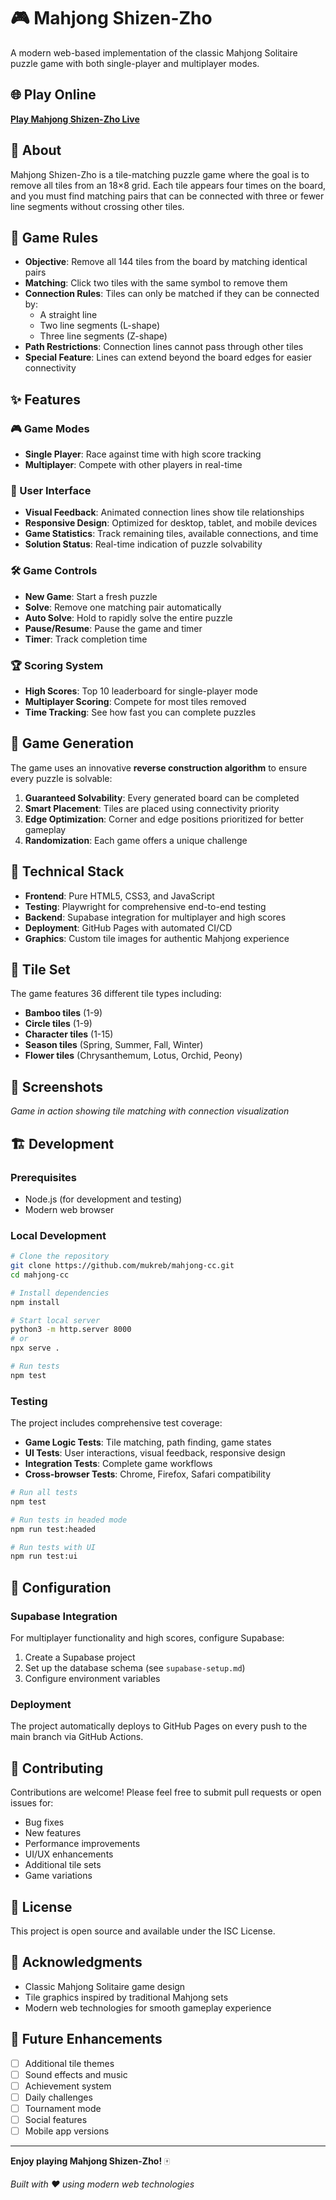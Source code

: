 # 🎮 Mahjong Shizen-Zho

A modern web-based implementation of the classic Mahjong Solitaire puzzle game with both single-player and multiplayer modes.

## 🌐 Play Online

**[Play Mahjong Shizen-Zho Live](https://mukreb.github.io/mahjong-cc/)**

## 📖 About

Mahjong Shizen-Zho is a tile-matching puzzle game where the goal is to remove all tiles from an 18×8 grid. Each tile appears four times on the board, and you must find matching pairs that can be connected with three or fewer line segments without crossing other tiles.

## 🎯 Game Rules

- **Objective**: Remove all 144 tiles from the board by matching identical pairs
- **Matching**: Click two tiles with the same symbol to remove them
- **Connection Rules**: Tiles can only be matched if they can be connected by:
  - A straight line
  - Two line segments (L-shape)
  - Three line segments (Z-shape)
- **Path Restrictions**: Connection lines cannot pass through other tiles
- **Special Feature**: Lines can extend beyond the board edges for easier connectivity

## ✨ Features

### 🎮 Game Modes
- **Single Player**: Race against time with high score tracking
- **Multiplayer**: Compete with other players in real-time

### 🎨 User Interface
- **Visual Feedback**: Animated connection lines show tile relationships
- **Responsive Design**: Optimized for desktop, tablet, and mobile devices
- **Game Statistics**: Track remaining tiles, available connections, and time
- **Solution Status**: Real-time indication of puzzle solvability

### 🛠 Game Controls
- **New Game**: Start a fresh puzzle
- **Solve**: Remove one matching pair automatically
- **Auto Solve**: Hold to rapidly solve the entire puzzle
- **Pause/Resume**: Pause the game and timer
- **Timer**: Track completion time

### 🏆 Scoring System
- **High Scores**: Top 10 leaderboard for single-player mode
- **Multiplayer Scoring**: Compete for most tiles removed
- **Time Tracking**: See how fast you can complete puzzles

## 🎲 Game Generation

The game uses an innovative **reverse construction algorithm** to ensure every puzzle is solvable:

1. **Guaranteed Solvability**: Every generated board can be completed
2. **Smart Placement**: Tiles are placed using connectivity priority
3. **Edge Optimization**: Corner and edge positions prioritized for better gameplay
4. **Randomization**: Each game offers a unique challenge

## 🚀 Technical Stack

- **Frontend**: Pure HTML5, CSS3, and JavaScript
- **Testing**: Playwright for comprehensive end-to-end testing
- **Backend**: Supabase integration for multiplayer and high scores
- **Deployment**: GitHub Pages with automated CI/CD
- **Graphics**: Custom tile images for authentic Mahjong experience

## 🎨 Tile Set

The game features 36 different tile types including:
- **Bamboo tiles** (1-9)
- **Circle tiles** (1-9) 
- **Character tiles** (1-15)
- **Season tiles** (Spring, Summer, Fall, Winter)
- **Flower tiles** (Chrysanthemum, Lotus, Orchid, Peony)

## 🎪 Screenshots

*Game in action showing tile matching with connection visualization*

## 🏗 Development

### Prerequisites
- Node.js (for development and testing)
- Modern web browser

### Local Development
```bash
# Clone the repository
git clone https://github.com/mukreb/mahjong-cc.git
cd mahjong-cc

# Install dependencies
npm install

# Start local server
python3 -m http.server 8000
# or
npx serve .

# Run tests
npm test
```

### Testing
The project includes comprehensive test coverage:
- **Game Logic Tests**: Tile matching, path finding, game states
- **UI Tests**: User interactions, visual feedback, responsive design
- **Integration Tests**: Complete game workflows
- **Cross-browser Tests**: Chrome, Firefox, Safari compatibility

```bash
# Run all tests
npm test

# Run tests in headed mode
npm run test:headed

# Run tests with UI
npm run test:ui
```

## 🔧 Configuration

### Supabase Integration
For multiplayer functionality and high scores, configure Supabase:

1. Create a Supabase project
2. Set up the database schema (see `supabase-setup.md`)
3. Configure environment variables

### Deployment
The project automatically deploys to GitHub Pages on every push to the main branch via GitHub Actions.

## 🤝 Contributing

Contributions are welcome! Please feel free to submit pull requests or open issues for:
- Bug fixes
- New features
- Performance improvements
- UI/UX enhancements
- Additional tile sets
- Game variations

## 📄 License

This project is open source and available under the ISC License.

## 🙏 Acknowledgments

- Classic Mahjong Solitaire game design
- Tile graphics inspired by traditional Mahjong sets
- Modern web technologies for smooth gameplay experience

## 🎯 Future Enhancements

- [ ] Additional tile themes
- [ ] Sound effects and music
- [ ] Achievement system
- [ ] Daily challenges
- [ ] Tournament mode
- [ ] Social features
- [ ] Mobile app versions

---

**Enjoy playing Mahjong Shizen-Zho!** 🀄

*Built with ❤️ using modern web technologies*